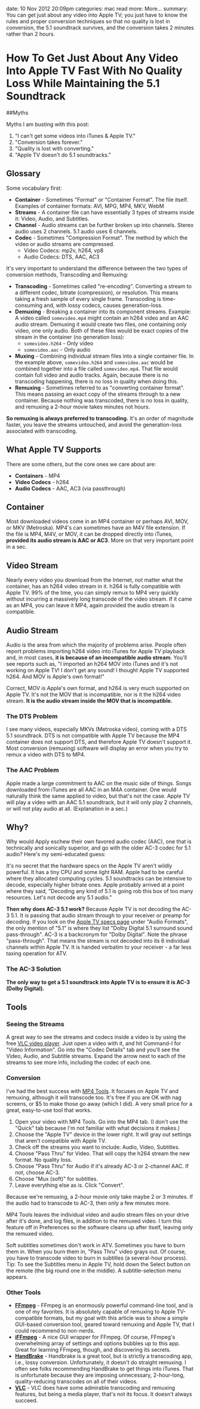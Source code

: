 date: 10 Nov 2012 20:09pm
categories: mac
read more: More&#8230;
summary: You can get just about any video into Apple TV; you just have to know the rules and proper conversion techniques so that no quality is lost in conversion, the 5.1 soundtrack survives, and the conversion takes 2 minutes rather than 2 hours.

# How To Get Just About Any Video Into Apple TV Fast With No Quality Loss While Maintaining the 5.1 Soundtrack

##Myths

Myths I am busting with this post:

1. "I can't get some videos into iTunes & Apple TV."
2. "Conversion takes forever."
3. "Quality is lost with converting."
4. "Apple TV doesn't do 5.1 soundtracks."

## Glossary

Some vocabulary first:

* **Container** - Sometimes "Format" or "Container Format". The file itself. Examples of container formats: AVI, MPG, MP4, MKV, WebM
* **Streams** - A container file can have essentially 3 types of streams inside it: Video, Audio, and Subtitles.
* **Channel** - Audio streams can be further broken up into channels. Stereo audio uses 2 channels. 5.1 audio uses 6 channels.
* **Codec** - Sometimes "Compression Format". The method by which the video or audio streams are compressed.
  * Video Codecs: mp2v, h264, vp8
  * Audio Codecs: DTS, AAC, AC3

It's very important to understand the difference between the two types of conversion methods, Transcoding and Remuxing:

* **Transcoding** - Sometimes called "re-encoding". Converting a stream to a different codec, bitrate (compression), or resolution. This means taking a fresh sample of every single frame. Transcoding is time-consuming and, with lossy codecs, causes generation-loss.
* **Demuxing** - Breaking a container into its component streams. Example: A video called `somevideo.mp4` might contain an h264 video and an AAC audio stream. Demuxing it would create two files, one containing only video, one only audio. Both of these files would be exact copies of the stream in the container (no generation loss):
  * `somevideo.h264` - Only video
  * `somevideo.aac` - Only audio
* **Muxing** - Combining individual stream files into a single container file. In the example above, `somevideo.h264` and `somevideo.aac` would be combined together into a file called `somevideo.mp4`. That file would contain full video and audio tracks. Again, because there is no transcoding happening, there is no loss in quality when doing this.
* **Remuxing** - Sometimes referred to as "converting container format". This means passing an exact copy of the streams through to a new container. Because nothing was transcoded, there is no loss in quality, and remuxing a 2-hour movie takes minutes not hours.

**So remuxing is always preferred to transcoding.**  It's an order of magnitude faster, you leave the streams untouched, and avoid the generation-loss associated with transcoding.

## What Apple TV Supports

There are some others, but the core ones we care about are:

* **Containers** - MP4
* **Video Codecs** - h264
* **Audio Codecs** - AAC, AC3 (via passthrough)

## Container

Most downloaded videos come in an MP4 container or perhaps AVI, MOV, or MKV (Metroska).  MP4's can sometimes have an M4V file extension.  If the file is MP4, M4V, or MOV, it can be dropped directly into iTunes, **provided its audio stream is AAC or AC3**.  More on that very important point in a sec.

## Video Stream

Nearly every video you download from the Internet, not matter what the container, has an h264 video stream in it.  h264 is fully compatible with Apple TV.  99% of the time, you can simply remux to MP4 very quickly without incurring a massively long transcode of the video stream.  If it came as an MP4, you can leave it MP4, again provided the audio stream is compatible.

## Audio Stream

Audio is the area from which the majority of problems arise.  People often report problems importing h264 video into iTunes for Apple TV playback and, in most cases, **it is because of an incompatible audio stream**.  You'll see reports such as, "I imported an h264 MOV into iTunes and it's not working on Apple TV! I don't get any sound!  I thought Apple TV supported h264.  And MOV is Apple's own format!"

Correct, MOV _is_ Apple's own format, and h264 is very much supported on Apple TV.  It's not the MOV that is incompatible, nor is it the h264 video stream.  **It is the audio stream inside the MOV that is incompatible.**

### The DTS Problem

I see many videos, especially MKVs (Metroska video), coming with a DTS 5.1 soundtrack.  DTS is not compatible with Apple TV because the MP4 container does not support DTS, and therefore Apple TV doesn't support it.  Most conversion (remuxing) software will display an error when you try to remux a video with DTS to MP4.

### The AAC Problem

Apple made a large commitment to AAC on the music side of things.  Songs downloaded from iTunes are all AAC in an M4A container.  One would naturally think the same applied to video, but that's not the case.  Apple TV will play a video with an AAC 5.1 soundtrack, but it will only play 2 channels, or will not play audio at all.  (Explanation in a sec.)

## Why?

Why would Apply eschew their own favored audio codec (AAC), one that is technically and sonically superior, and go with the older AC-3 codec for 5.1 audio?  Here's my semi-educated guess:

It's no secret that the hardware specs on the Apple TV aren't wildly powerful. It has a tiny CPU and some light RAM.  Apple had to be careful where they allocated computing cycles.  5.1 soundtracks can be intensive to decode, especially higher bitrate ones.  Apple probably arrived at a point where they said, "Decoding any kind of 5.1 is going rob this box of too many resources. Let's not decode any 5.1 audio."

**Then why does AC-3 5.1 work?**  Because Apple TV is not decoding the AC-3 5.1.  It is passing that audio stream through to your receiver or preamp for decoding.  If you look on the [Apple TV specs page](http://www.apple.com/appletv/specs.html) under "Audio Formats", the only mention of "5.1" is where they list "Dolby Digital 5.1 surround sound pass-through".  AC-3 is a backcronym for "Dolby Digital".  Note the phrase "pass-through".  That means the stream is not decoded into its 6 individual channels within Apple TV.  It is handed verbatim to your receiver - a far less taxing operation for ATV.

### The AC-3 Solution

**The only way to get a 5.1 soundtrack into Apple TV is to ensure it is AC-3 (Dolby Digital).**

## Tools

### Seeing the Streams

A great way to see the streams and codecs inside a video is by using the free [VLC video player](http://www.videolan.org/).  Just open a video with it, and hit Command-I for "Video Information".  Go into the "Codec Details" tab and you'll see the Video, Audio, and Subtitle streams.  Expand the arrow next to each of the streams to see more info, including the codec of each one.

### Conversion

I've had the best success with [MP4 Tools](http://www.emmgunn.com/mp4tools/mp4toolshome.html). It focuses on Apple TV and remuxing, although it will transcode too. It's free if you are OK with nag screens, or $5 to make those go away (which I did). A very small price for a great, easy-to-use tool that works.

1. Open your video with MP4 Tools. Go into the MP4 tab. (I don't use the "Quick" tab because I'm not familiar with what decisions it makes.)
2. Choose the "Apple TV" device in the lower right.  It will gray out settings that aren't compatible with Apple TV.
3. Check off the streams you want to include: Audio, Video, Subtitles.  
4. Choose "Pass Thru" for Video. That will copy the h264 stream the new format. No quality loss.
5. Choose "Pass Thru" for Audio if it's already AC-3 or 2-channel AAC. If not, choose AC-3.
6. Choose "Mux (soft)" for subtitles.
7. Leave everything else as is. Click "Convert".

Because we're remuxing, a 2-hour movie only take maybe 2 or 3 minutes. If the audio had to transcode to AC-3, then only a few minutes more.

MP4 Tools leaves the individual video and audio stream files on your drive after it's done, and log files, in addition to the remuxed video.  I turn this feature off in Preferences so the software cleans up after itself, leaving only the remuxed video.

Soft subtitles sometimes don't work in ATV. Sometimes you have to burn them in. When you burn them in, "Pass Thru" video grays out. Of course, you have to transcode video to burn in subtitles (a several-hour process).  Tip: To see the Subtitles menu in Apple TV, hold down the Select button on the remote (the big round one in the middle). A subtitle-selection menu appears.

### Other Tools

* **[FFmpeg](http://ffmpeg.org/)** - FFmpeg is an enormously powerful command-line tool, and is one of my favorites.  It is absolutely capable of remuxing to Apple TV-compatible formats, but my goal with this article was to show a simple GUI-based conversion tool, geared toward remuxing and Apple TV, that I could recommend to non-nerds.
* **[iFFmpeg](http://www.iffmpeg.com/)** - A nice GUI wrapper for FFmpeg. Of course, FFmpeg's overwhelming array of settings and options bubbles up to this app. Great for learning FFmpeg, though, and discovering its secrets.
* **[HandBrake](http://handbrake.fr/)** - Handbrake is a great tool, but is strictly a transcoding app, i.e., lossy conversion. Unfortunately, it doesn't do straight remuxing. I often see folks recommending HandBrake to get things into iTunes. That is unfortunate because they are imposing unnecessary, 2-hour-long, quality-reducing transcodes on all of their videos.
* **[VLC](http://www.videolan.org/vlc/)** - VLC does have some admirable transcoding and remuxing features, but being a media player, that's not its focus. It doesn't always succeed.
